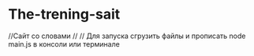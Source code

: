 # The-trening-sait
//Сайт со словами 
//
// Для запуска сгрузить файлы и прописать node main.js в консоли или терминале
